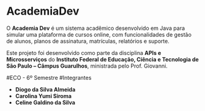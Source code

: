 # AcademiaDev

O **Academia Dev** é um sistema acadêmico desenvolvido em Java para simular uma plataforma de cursos online,
com funcionalidades de gestão de alunos, planos de assinatura, matrículas, relatórios e suporte.  

Este projeto foi desenvolvido como parte da disciplina **APIs e Microsserviços** do **Instituto Federal de Educação, 
Ciência e Tecnologia de São Paulo – Câmpus Guarulhos**, ministrada pelo Prof. Giovanni.  


#ECO - 6º Semestre
#Integrantes  

- **Diogo da Silva Almeida**  
- **Carolina Yumi Siroma**
- **Celine Galdino da Silva**


